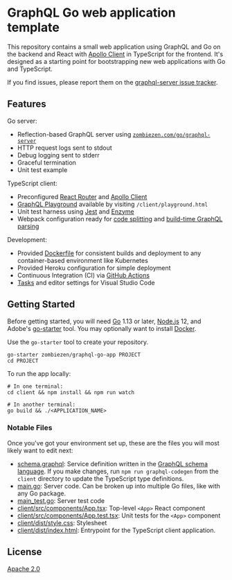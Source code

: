 # GraphQL Go web application template

This repository contains a small web application using GraphQL and Go on the
backend and React with [Apollo Client][] in TypeScript for the frontend. It's
designed as a starting point for bootstrapping new web applications with Go and
TypeScript.

If you find issues, please report them on the [graphql-server issue tracker][].

[Apollo Client]: https://www.apollographql.com/docs/react/
[graphql-server issue tracker]: https://github.com/zombiezen/graphql-server/issues

## Features

Go server:

-  Reflection-based GraphQL server using [`zombiezen.com/go/graphql-server`][]
-  HTTP request logs sent to stdout
-  Debug logging sent to stderr
-  Graceful termination
-  Unit test example

TypeScript client:

-  Preconfigured [React Router][] and [Apollo Client][]
-  [GraphQL Playground][] available by visiting `/client/playground.html`
-  Unit test harness using [Jest][] and [Enzyme][]
-  Webpack configuration ready for [code splitting][] and
   [build-time GraphQL parsing][]

Development:

-  Provided [Dockerfile][] for consistent builds and deployment to any
   container-based environment like Kubernetes
-  Provided Heroku configuration for simple deployment
-  Continuous Integration (CI) via [GitHub Actions][]
-  [Tasks][VSCode Tasks] and editor settings for Visual Studio Code

[build-time GraphQL parsing]: https://www.apollographql.com/docs/react/integrations/webpack/
[code splitting]: https://reactjs.org/docs/code-splitting.html
[Dockerfile]: https://github.com/zombiezen/graphql-go-app/blob/master/Dockerfile
[Enzyme]: https://airbnb.io/enzyme/
[GitHub Actions]: https://github.com/features/actions
[GraphQL Playground]: https://github.com/prisma-labs/graphql-playground
[Jest]: https://jestjs.io/
[React Router]: https://reacttraining.com/react-router/web/
[VSCode Tasks]: https://code.visualstudio.com/docs/editor/tasks
[`zombiezen.com/go/graphql-server`]: https://pkg.go.dev/mod/zombiezen.com/go/graphql-server

## Getting Started

Before getting started, you will need [Go][] 1.13 or later, [Node.js][] 12, and
Adobe's [go-starter][] tool. You may optionally want to install [Docker][].

Use the `go-starter` tool to create your repository.

```shell
go-starter zombiezen/graphql-go-app PROJECT
cd PROJECT
```

To run the app locally:

```shell
# In one terminal:
cd client && npm install && npm run watch

# In another terminal:
go build && ./<APPLICATION_NAME>
```

[Docker]: https://www.docker.com/get-started
[generate a repository]: https://github.com/zombiezen/graphql-go-app/generate
[Go]: https://golang.org/dl/
[go-starter]: https://github.com/adobe/go-starter
[Node.js]: https://nodejs.org/en/download/

### Notable Files

Once you've got your environment set up, these are the files you will most
likely want to edit next:

-  [schema.graphql][]: Service definition written in the [GraphQL schema language][].
   If you make changes, run `npm run graphql-codegen` from the `client`
   directory to update the TypeScript type definitions.
-  [main.go][]: Server code. Can be broken up into multiple Go files, like with
   any Go package.
-  [main_test.go][]: Server test code
-  [client/src/components/App.tsx][]: Top-level `<App>` React component
-  [client/src/components/App.test.tsx][]: Unit tests for the `<App>` component
-  [client/dist/style.css][]: Stylesheet
-  [client/dist/index.html][]: Entrypoint for the TypeScript client application.

[GraphQL schema language]: https://graphql.org/learn/schema/
[main.go]: https://github.com/zombiezen/graphql-go-app/blob/master/main.go
[main_test.go]: https://github.com/zombiezen/graphql-go-app/blob/master/main_test.go
[client/dist/index.html]: https://github.com/zombiezen/graphql-go-app/blob/master/client/dist/index.html
[client/dist/style.css]: https://github.com/zombiezen/graphql-go-app/blob/master/client/dist/style.css
[client/src/components/App.tsx]: https://github.com/zombiezen/graphql-go-app/blob/master/client/src/components/App.tsx
[client/src/components/App.test.tsx]: https://github.com/zombiezen/graphql-go-app/blob/master/client/src/components/App.test.tsx
[schema.graphql]: https://github.com/zombiezen/graphql-go-app/blob/master/schema.graphql

## License

[Apache 2.0](https://github.com/zombiezen/graphql-go-app/blob/master/LICENSE)
